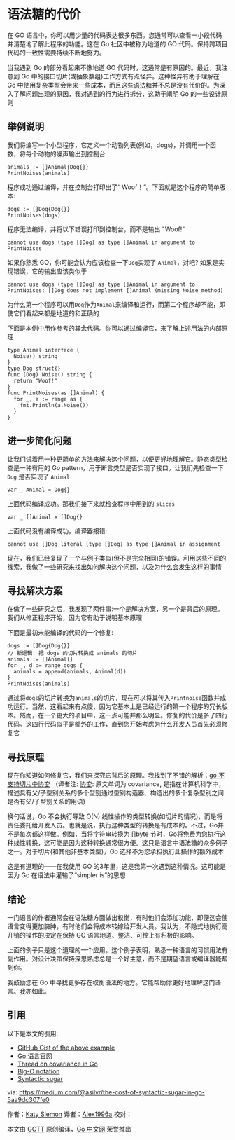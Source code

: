 # 语法糖的代价

在 GO 语言中，你可以用少量的代码表达很多东西。您通常可以查看一小段代码并清楚地了解此程序的功能。这在 Go 社区中被称为地道的 GO 代码。保持跨项目代码的一致性需要持续不断地努力。

当我遇到 Go 的部分看起来不像地道 GO 代码时，这通常是有原因的。最近，我注意到 Go 中的接口切片(或抽象数组)工作方式有点怪异。这种怪异有助于理解在 Go 中使用复杂类型会带来一些成本，而且这些[语法糖](https://en.wikipedia.org/wiki/Syntactic_sugar?source=post_page---------------------------)并不总是没有代价的。为深入了解问题出现的原因，我对遇到的行为进行拆分，这助于阐明 Go 的一些设计原则

## 举例说明
我们将编写一个小型程序，它定义一个动物列表(例如，dogs)，并调用一个函数，将每个动物的噪声输出到控制台

```golang
animals := []Animal{Dog{}}
PrintNoises(animals)
```

程序成功通过编译，并在控制台打印出了“ Woof！”。下面就是这个程序的简单版本:

```golang
dogs := []Dog{Dog{}}
PrintNoises(dogs)
```

程序无法编译，并将以下错误打印到控制台，而不是输出 "Woof!"

```goalng
cannot use dogs (type []Dog) as type []Animal in argument to PrintNoises
```

如果你熟悉 GO，你可能会认为应该检查一下`Dog`实现了 `Animal`，对吧? 如果是实现错误，它的输出应该类似于

```golang
cannot use dogs (type []Dog) as type []Animal in argument to PrintNoises: []Dog does not implement []Animal (missing Noise method)
```

为什么第一个程序可以用`Dog`作为`Animal`来编译和运行，而第二个程序却不能，即使它们看起来都是地道的和正确的

下面是本例中用作参考的其余代码。你可以通过编译它，来了解上述用法的内部原理

```golang
type Animal interface {
  Noise() string
}
type Dog struct{}
func (Dog) Noise() string { 
  return "Woof!"
}
func PrintNoises(as []Animal) {
  for _, a := range as {
    fmt.Println(a.Noise())
  }
}
```

## 进一步简化问题
让我们试着用一种更简单的方法来解决这个问题，以便更好地理解它。静态类型检查是一种有用的 Go pattern，用于断言类型是否实现了接口。让我们先检查一下 `Dog` 是否实现了 `Animal`

```goalng
var _ Animal = Dog{}
```

上面代码编译成功。那我们接下来就检查程序中用到的 `slices`

```golang
var _ []Animal = []Dog{}
```

上面代码没有编译成功，编译器报错:

```golang
cannot use []Dog literal (type []Dog) as type []Animal in assignment
```

现在，我们已经复现了一个与例子类似(但不是完全相同)的错误。利用这些不同的线索，我做了一些研究来找出如何解决这个问题，以及为什么会发生这样的事情

## 寻找解决方案
在做了一些研究之后，我发现了两件事:一个是解决方案，另一个是背后的原理。我们从修正程序开始，因为它有助于说明基本原理

下面是最初未能编译的代码的一个修复:

```golang
dogs := []Dog{Dog{}}
// 新逻辑: 把 dogs 的切片转换成 animals 的切片
animals := []Animal{}
for _, d := range dogs {
  animals = append(animals, Animal(d))
}
PrintNoises(animals)
```

通过将`dogs`的切片转换为`animals`的切片，现在可以将其传入`Printnoise`函数并成功运行。当然，这看起来有点傻，因为它基本上是已经运行的第一个程序的冗长版本。然而，在一个更大的项目中，这一点可能并那么明显。修复的代价是多了四行代码。这四行代码似乎是额外的工作，直到您开始考虑为什么开发人员首先必须修复它

## 寻找原理
现在你知道如何修复它，我们来探究它背后的原理。我找到了不错的解析：[go 不支持切片中协变](https://www.reddit.com/r/golang/comments/3gtg3i/passing_slice_of_values_as_slice_of_interfaces/?source=post_page---------------------------)
（译者注: [协变](https://zh.wikipedia.org/wiki/%E5%8D%8F%E5%8F%98%E4%B8%8E%E9%80%86%E5%8F%98): 原文单词为 covariance, 是指在计算机科学中，描述具有父/子型别关系的多个型别通过型别构造器、构造出的多个复杂型别之间是否有父/子型别关系的用语)

换句话说，Go 不会执行导致 O(N) 线性操作的类型转换(如切片的情况)，而是将责任委托给开发人员。也就是说，执行这种类型的转换是有成本的。不过，Go并不是每次都这样做。例如，当将字符串转换为 []byte 节时，Go将免费为您执行这种线性转换，这可能是因为这种转换通常很方便。这只是语言中语法糖的众多例子之一。对于切片(和其他非基本类型)，Go 选择不为您承担执行此操作的额外成本

这是有道理的——在我使用 GO 的3年里，这是我第一次遇到这种情况。这可能是因为 Go 在语法中灌输了“simpler is”的思想

## 结论
一门语言的作者通常会在语法糖方面做出权衡，有时他们会添加功能，即便这会使语言变得更加臃肿，有时他们会将成本转嫁给开发人员。我认为，不隐式地执行高开销的操作的决定在保持 GO 语言地道、整洁、可控上有积极的影响。

上面的例子只是这个道理的一个应用。这个例子表明，熟悉一种语言的习惯用法有副作用。对设计决策保持深思熟虑总是一个好主意，而不是期望语言或编译器能帮到你。

我鼓励您在 Go 中寻找更多存在权衡语法的地方。它能帮助你更好地理解这门语言。我亦如此。

## 引用
以下是本文的引用:
* [GitHub Gist of the above example](https://gist.github.com/asilvr/4d4da3cdc8180c5a9740d2890d833923)
* [Go 语言官网](https://golang.org)
* [Thread on covariance in Go](https://www.reddit.com/r/golang/comments/3gtg3i/passing_slice_of_values_as_slice_of_interfaces/)
* [Big-O notation](https://en.wikipedia.org/wiki/Big_O_notation)
* [Syntactic sugar](https://en.wikipedia.org/wiki/Syntactic_sugar)

via: https://medium.com/@asilvr/the-cost-of-syntactic-sugar-in-go-5aa9dc307fe0

作者：[Katy Slemon](https://medium.com/@katyslemon)
译者：[Alex1996a](https://github.com/Alex1996a)
校对：

本文由 [GCTT](https://github.com/studygolang/GCTT) 原创编译，[Go 中文网](https://studygolang.com/) 荣誉推出